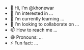 - 👋 Hi, I’m @khonewar
- 👀 I’m interested in ...
- 🌱 I’m currently learning ...
- 💞️ I’m looking to collaborate on ...
- 📫 How to reach me ...
- 😄 Pronouns: ...
- ⚡ Fun fact: ...

<!---
khonewar/khonewar is a ✨ special ✨ repository because its `README.md` (this file) appears on your GitHub profile.
You can click the Preview link to take a look at your changes.
--->
